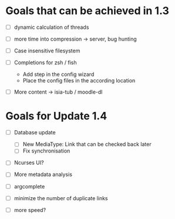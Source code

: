 # Goals that can be achieved in 1.3

- [ ] dynamic calculation of threads
- [ ] more time into compression → server, bug hunting
- [ ] Case insensitive filesystem
- [ ] Completions for zsh / fish
    - Add step in the config wizard
    - Place the config files in the according location

- [ ] More content → isia-tub / moodle-dl

# Goals for Update 1.4

- [ ] Database update
    - [ ] New MediaType: Link that can be checked back later
    - [ ] Fix synchronisation
- [ ] Ncurses UI?

- [ ] More metadata analysis
- [ ] argcomplete
- [ ] minimize the number of duplicate links
- [ ] more speed?
